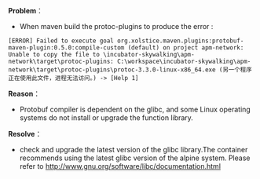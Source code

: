 **Problem**：
- When maven build the protoc-plugins to produce the error :
```
[ERROR] Failed to execute goal org.xolstice.maven.plugins:protobuf-maven-plugin:0.5.0:compile-custom (default) on project apm-network: Unable to copy the file to \incubator-skywalking\apm-network\target\protoc-plugins: C:\workspace\incubator-skywalking\apm-network\target\protoc-plugins\protoc-3.3.0-linux-x86_64.exe (另一个程序正在使用此文件，进程无法访问。) -> [Help 1]
```

**Reason**：
- Protobuf compiler is dependent on the glibc, and some Linux operating systems do not install or upgrade the function library.

**Resolve**：
- check and upgrade the latest version of the glibc library.The container recommends using the latest glibc version of the alpine system.
Please refer to http://www.gnu.org/software/libc/documentation.html
